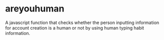 # areyouhuman
A javascript function that checks whether the person inputting information for account creation is a human or not by using human typing habit information.
